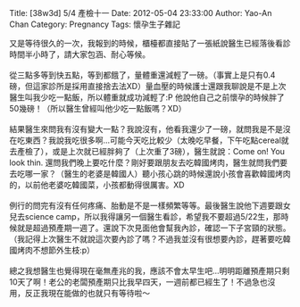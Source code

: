 Title: [38w3d] 5/4 產檢十一
Date: 2012-05-04 23:33:00
Author: Yao-An Chan
Category: Pregnancy
Tags: 懷孕生子雜記


<div class='post'>
又是等待很久的一次，我報到的時候，櫃檯都直接貼了一張紙說醫生已經落後看診時間半小時了，請大家包涵、耐心等候。&nbsp; <br /><br />從三點多等到快五點，等到都餓了，量體重還減輕了一磅。（事實上是只有0.4磅，但這家診所是採用直接捨去法XD）量血壓的時候護士還跟我聊說是不是上次醫生叫我少吃一點飯，所以體重就成功減輕了:P  他說他自己之前懷孕的時候胖了50幾磅！（所以醫生曾經叫他少吃一點飯嗎？XD）&nbsp; <br /><br />結果醫生來問我有沒有變大一點？我說沒有，他看我還少了一磅，就問我是不是沒在吃東西？我說我吃很多啊...可能今天吃比較少（太晚吃早餐，下午吃點cereal就去產檢了），或是上次就已經胖夠了（上次重了3磅），醫生就說：Come on! You look thin. 還問我們晚上要吃什麼？剛好要跟朋友去吃韓國烤肉，醫生就問我們要去吃哪一家？（醫生的老婆是韓國人）聽小孩心跳的時候還說小孩會喜歡韓國烤肉的，以前他老婆吃韓國菜，小孩都動得很厲害。XD&nbsp; <br /><br />例行的問完有沒有任何疼痛、胎動是不是一樣頻繁等等。最後醫生說他下週要跟女兒去science camp，所以我得讓另一個醫生看診，希望我不要超過5/22生，那時候就是超過預產期一週了。還說下次見面他會幫我內診，確認一下子宮頸的狀態。（我記得上次醫生不就說這次要內診了嗎？不過我並沒有很想要內診，趕著要吃韓國烤肉不想節外生枝:p）<br /><br />總之我想醫生也覺得現在毫無產兆的我，應該不會太早生吧...明明距離預產期只剩10天了啊！老公的老闆預產期只比我早四天，一週前都已經生了！不過急也沒用，反正我現在能做的也就只有等待啦～</div>
